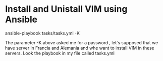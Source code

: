 # Install and Unistall VIM using Ansible 

ansible-playbook tasks/tasks.yml -K

The parameter -K above asked me for a password , let's supposed that we have server in Francia and Alemania and whe want to install VIM in these servers.
Look the playbook in my file called tasks.yml
